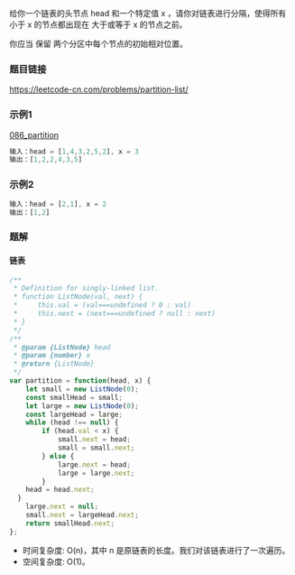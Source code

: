 给你一个链表的头节点 head 和一个特定值 x ，请你对链表进行分隔，使得所有 小于 x 的节点都出现在 大于或等于 x 的节点之前。

你应当 保留 两个分区中每个节点的初始相对位置。
### 题目链接
https://leetcode-cn.com/problems/partition-list/
### 示例1
[086_partition](./imgs/086_partition.jpeg)
```js
输入：head = [1,4,3,2,5,2], x = 3
输出：[1,2,2,4,3,5]
```
### 示例2
```js
输入：head = [2,1], x = 2
输出：[1,2]
```
### 题解
#### 链表
```js
/**
 * Definition for singly-linked list.
 * function ListNode(val, next) {
 *     this.val = (val===undefined ? 0 : val)
 *     this.next = (next===undefined ? null : next)
 * }
 */
/**
 * @param {ListNode} head
 * @param {number} x
 * @return {ListNode}
 */
var partition = function(head, x) {
    let small = new ListNode(0);
    const smallHead = small;
    let large = new ListNode(0);
    const largeHead = large;
    while (head !== null) {
        if (head.val < x) {
            small.next = head;
            small = small.next;
        } else {
            large.next = head;
            large = large.next;
        }
    head = head.next;
  }
    large.next = null;
    small.next = largeHead.next;
    return smallHead.next;
};
```
- 时间复杂度: O(n)，其中 n 是原链表的长度。我们对该链表进行了一次遍历。
- 空间复杂度: O(1)。